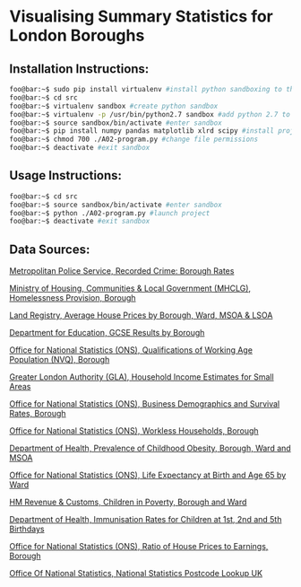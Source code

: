 # Visualising Summary Statistics for London Boroughs

## Installation Instructions:
```bash
foo@bar:~$ sudo pip install virtualenv #install python sandboxing to the OS
foo@bar:~$ cd src
foo@bar:~$ virtualenv sandbox #create python sandbox
foo@bar:~$ virtualenv -p /usr/bin/python2.7 sandbox #add python 2.7 to sandbox
foo@bar:~$ source sandbox/bin/activate #enter sandbox
foo@bar:~$ pip install numpy pandas matplotlib xlrd scipy #install project deps
foo@bar:~$ chmod 700 ./A02-program.py #change file permissions
foo@bar:~$ deactivate #exit sandbox
```

## Usage Instructions:
```bash
foo@bar:~$ cd src
foo@bar:~$ source sandbox/bin/activate #enter sandbox
foo@bar:~$ python ./A02-program.py #launch project
foo@bar:~$ deactivate #exit sandbox
```

## Data Sources:

[Metropolitan Police Service, Recorded Crime: Borough Rates](https://data.london.gov.uk/dataset/recorded_crime_rates)

[Ministry of Housing, Communities & Local Government (MHCLG), Homelessness Provision, Borough](https://data.london.gov.uk/dataset/homelessness)

[Land Registry, Average House Prices by Borough, Ward, MSOA & LSOA]( https://data.london.gov.uk/dataset/average-house-prices )

[Department for Education, GCSE Results by Borough](https://data.london.gov.uk/dataset/gcse-results-by-borough)

[Office for National Statistics (ONS), Qualifications of Working Age Population (NVQ), Borough]( https://data.london.gov.uk/dataset/qualifications-working-age-population-nvq-borough)

[Greater London Authority (GLA), Household Income Estimates for Small Areas]( https://data.london.gov.uk/dataset/household-income-estimates-small-areas )

[Office for National Statistics (ONS), Business Demographics and Survival Rates, Borough](https://data.london.gov.uk/dataset/business-demographics-and-survival-rates-borough)

[Office for National Statistics (ONS), Workless Households, Borough]( https://data.london.gov.uk/dataset/workless-households-borough )

[Department of Health, Prevalence of Childhood Obesity, Borough, Ward and MSOA](https://data.london.gov.uk/dataset/prevalence-childhood-obesity-borough)

[Office for National Statistics (ONS), Life Expectancy at Birth and Age 65 by Ward]( https://data.london.gov.uk/dataset/life-expectancy-birth-and-age-65-ward )

[HM Revenue & Customs, Children in Poverty, Borough and Ward](https://data.london.gov.uk/dataset/children-poverty-borough )

[Department of Health, Immunisation Rates for Children at 1st, 2nd and 5th Birthdays](https://data.london.gov.uk/dataset/immunisation-rates-children-1st-2nd-and-5th-birthdays )

[Office for National Statistics (ONS), Ratio of House Prices to Earnings, Borough](https://data.london.gov.uk/dataset/ratio-house-prices-earnings-borough )

[Office Of National Statistics, National Statistics Postcode Lookup UK](https://opendata.camden.gov.uk/Maps/National-Statistics-Postcode-Lookup-UK/tr8t-gqz7)